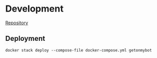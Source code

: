 # Development

[Repository](https://github.com/GetOnMyBot/bot)


## Deployment
```shell
docker stack deploy --compose-file docker-compose.yml getonmybot
```
